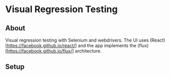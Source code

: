 # Visual Regression Testing

## About
Visual regression testing with Selenium and webdrivers. The UI uses (React)[https://facebook.github.io/react/] and the app implements the (flux)[https://facebook.github.io/flux/] architecture.

## Setup
 
